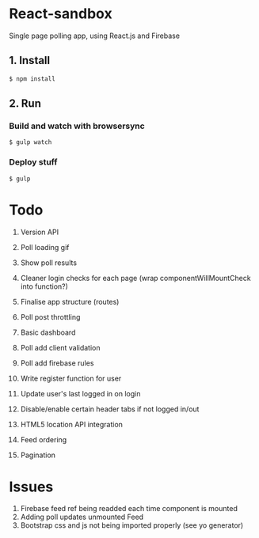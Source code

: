# React-sandbox
Single page polling app, using React.js and Firebase

## 1. Install

```bash
$ npm install
```

## 2. Run

### Build and watch with browsersync
```
$ gulp watch 
```

### Deploy stuff
```
$ gulp
```

# Todo

1. Version API

1. Poll loading gif

1. Show poll results

1. Cleaner login checks for each page (wrap componentWillMountCheck into function?)

1. Finalise app structure (routes)

1. Poll post throttling

1. Basic dashboard

1. Poll add client validation
1. Poll add firebase rules

1. Write register function for user
1. Update user's last logged in on login

1. Disable/enable certain header tabs if not logged in/out

1. HTML5 location API integration

1. Feed ordering
1. Pagination

# Issues

1. Firebase feed ref being readded each time component is mounted
1. Adding poll updates unmounted Feed
1. Bootstrap css and js not being imported properly (see yo generator)